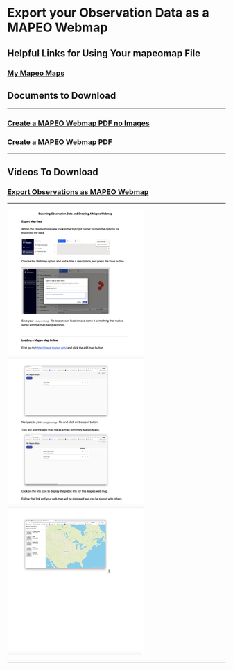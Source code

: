 # Export your Observation Data as a MAPEO Webmap

## Helpful Links for Using Your mapeomap File
### [My Mapeo Maps](https://maps.mapeo.app/)

## Documents to Download

---

### [Create a MAPEO Webmap PDF no Images](docsPDF/Sync.pdf)

### [Create a MAPEO Webmap PDF ](docsPDF/SynchIMG.pdf)

---

## Videos To Download

### [Export Observations as MAPEO Webmap](videos/OnlineMapeoMap.mov)

---
![Create a MAPEO Webmap](images/MapeoMap.png)

---


